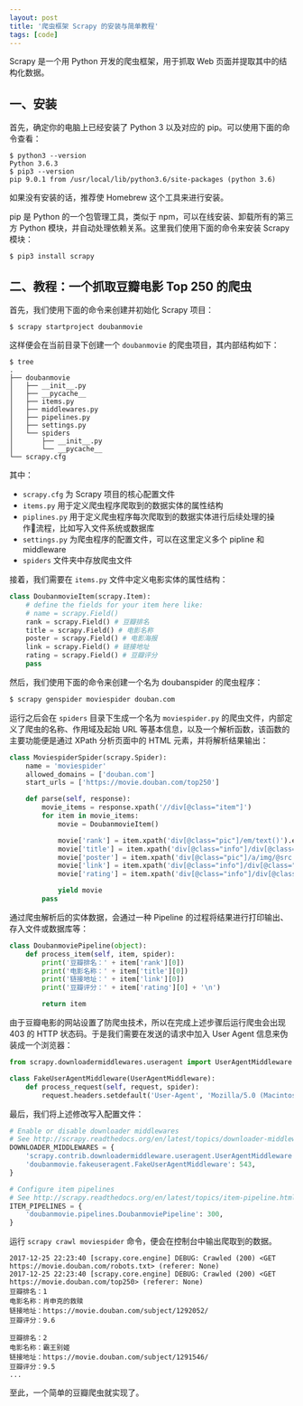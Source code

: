 ```yaml
---
layout: post
title: '爬虫框架 Scrapy 的安装与简单教程'
tags: [code]
---
```


Scrapy 是一个用 Python 开发的爬虫框架，用于抓取 Web 页面并提取其中的结构化数据。

## 一、安装

首先，确定你的电脑上已经安装了 Python 3 以及对应的 pip。可以使用下面的命令查看：

```
$ python3 --version
Python 3.6.3
$ pip3 --version
pip 9.0.1 from /usr/local/lib/python3.6/site-packages (python 3.6)
```

如果没有安装的话，推荐使 Homebrew 这个工具来进行安装。

pip 是 Python 的一个包管理工具，类似于 npm，可以在线安装、卸载所有的第三方 Python 模块，并自动处理依赖关系。这里我们使用下面的命令来安装 Scrapy 模块：

```
$ pip3 install scrapy
```

## 二、教程：一个抓取豆瓣电影 Top 250 的爬虫

首先，我们使用下面的命令来创建并初始化 Scrapy 项目：

```
$ scrapy startproject doubanmovie
```

这样便会在当前目录下创建一个 `doubanmovie` 的爬虫项目，其内部结构如下：

```
$ tree
.
├── doubanmovie
│   ├── __init__.py
│   ├── __pycache__
│   ├── items.py
│   ├── middlewares.py
│   ├── pipelines.py
│   ├── settings.py
│   └── spiders
│       ├── __init__.py
│       └── __pycache__
└── scrapy.cfg
```

其中：

* `scrapy.cfg` 为 Scrapy 项目的核心配置文件
* `items.py` 用于定义爬虫程序爬取到的数据实体的属性结构
* `piplines.py` 用于定义爬虫程序每次爬取到的数据实体进行后续处理的操作流程，比如写入文件系统或数据库
* `settings.py` 为爬虫程序的配置文件，可以在这里定义多个 pipline 和 middleware
* `spiders` 文件夹中存放爬虫文件

接着，我们需要在 `items.py` 文件中定义电影实体的属性结构：

```py
class DoubanmovieItem(scrapy.Item):
    # define the fields for your item here like:
    # name = scrapy.Field()
    rank = scrapy.Field() # 豆瓣排名
    title = scrapy.Field() # 电影名称
    poster = scrapy.Field() # 电影海报
    link = scrapy.Field() # 链接地址
    rating = scrapy.Field() # 豆瓣评分
    pass
```

然后，我们使用下面的命令来创建一个名为 doubanspider 的爬虫程序：

```sh
$ scrapy genspider moviespider douban.com
```

运行之后会在 `spiders` 目录下生成一个名为 `moviespider.py` 的爬虫文件，内部定义了爬虫的名称、作用域及起始 URL 等基本信息，以及一个解析函数，该函数的主要功能便是通过 XPath 分析页面中的 HTML 元素，并将解析结果输出：

```py
class MoviespiderSpider(scrapy.Spider):
    name = 'moviespider'
    allowed_domains = ['douban.com']
    start_urls = ['https://movie.douban.com/top250']

    def parse(self, response):
        movie_items = response.xpath('//div[@class="item"]')
        for item in movie_items:
            movie = DoubanmovieItem()

            movie['rank'] = item.xpath('div[@class="pic"]/em/text()').extract()
            movie['title'] = item.xpath('div[@class="info"]/div[@class="hd"]/a/span[@class="title"][1]/text()').extract()
            movie['poster'] = item.xpath('div[@class="pic"]/a/img/@src').extract()
            movie['link'] = item.xpath('div[@class="info"]/div[@class="hd"]/a/@href').extract()
            movie['rating'] = item.xpath('div[@class="info"]/div[@class="bd"]/div[@class="star"]/span[@class="rating_num"]/text()').extract()

            yield movie
        pass
```

通过爬虫解析后的实体数据，会通过一种 Pipeline 的过程将结果进行打印输出、存入文件或数据库等：

```py
class DoubanmoviePipeline(object):
    def process_item(self, item, spider):
        print('豆瓣排名：' + item['rank'][0])
        print('电影名称：' + item['title'][0])
        print('链接地址：' + item['link'][0])
        print('豆瓣评分：' + item['rating'][0] + '\n')

        return item
```

由于豆瓣电影的网站设置了防爬虫技术，所以在完成上述步骤后运行爬虫会出现 403 的 HTTP 状态码。于是我们需要在发送的请求中加入 User Agent 信息来伪装成一个浏览器：

```py
from scrapy.downloadermiddlewares.useragent import UserAgentMiddleware

class FakeUserAgentMiddleware(UserAgentMiddleware):
    def process_request(self, request, spider):
        request.headers.setdefault('User-Agent', 'Mozilla/5.0 (Macintosh; Intel Mac OS X 10_13_2) AppleWebKit/537.36 (KHTML, like Gecko) Chrome/63.0.3239.84 Safari/537.36')
```

最后，我们将上述修改写入配置文件：

```py
# Enable or disable downloader middlewares
# See http://scrapy.readthedocs.org/en/latest/topics/downloader-middleware.html
DOWNLOADER_MIDDLEWARES = {
    'scrapy.contrib.downloadermiddleware.useragent.UserAgentMiddleware': None,
    'doubanmovie.fakeuseragent.FakeUserAgentMiddleware': 543,
}

# Configure item pipelines
# See http://scrapy.readthedocs.org/en/latest/topics/item-pipeline.html
ITEM_PIPELINES = {
    'doubanmovie.pipelines.DoubanmoviePipeline': 300,
}
```

运行 `scrapy crawl moviespider` 命令，便会在控制台中输出爬取到的数据。

```
2017-12-25 22:23:40 [scrapy.core.engine] DEBUG: Crawled (200) <GET https://movie.douban.com/robots.txt> (referer: None)
2017-12-25 22:23:40 [scrapy.core.engine] DEBUG: Crawled (200) <GET https://movie.douban.com/top250> (referer: None)
豆瓣排名：1
电影名称：肖申克的救赎
链接地址：https://movie.douban.com/subject/1292052/
豆瓣评分：9.6

豆瓣排名：2
电影名称：霸王别姬
链接地址：https://movie.douban.com/subject/1291546/
豆瓣评分：9.5
...
```

至此，一个简单的豆瓣爬虫就实现了。